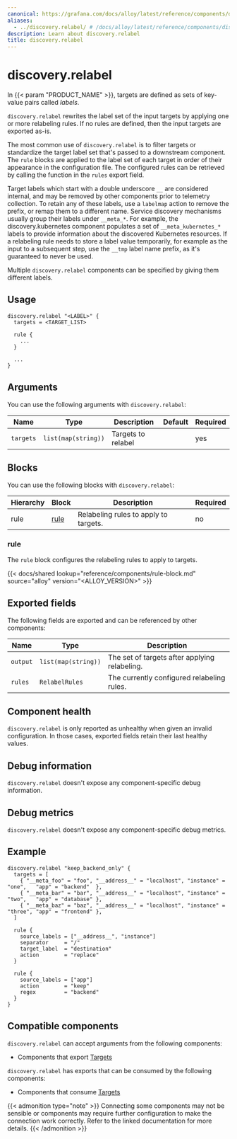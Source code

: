 ```yaml
---
canonical: https://grafana.com/docs/alloy/latest/reference/components/discovery/discovery.relabel/
aliases:
  - ../discovery.relabel/ # /docs/alloy/latest/reference/components/discovery.relabel/
description: Learn about discovery.relabel
title: discovery.relabel
---
```


# discovery.relabel

In {{< param "PRODUCT_NAME" >}}, targets are defined as sets of key-value pairs called _labels_.

`discovery.relabel` rewrites the label set of the input targets by applying one or more relabeling rules.
If no rules are defined, then the input targets are exported as-is.

The most common use of `discovery.relabel` is to filter targets or standardize the target label set that's passed to a downstream component.
The `rule` blocks are applied to the label set of each target in order of their appearance in the configuration file.
The configured rules can be retrieved by calling the function in the `rules` export field.

Target labels which start with a double underscore `__` are considered internal, and may be removed by other components prior to telemetry collection.
To retain any of these labels, use a `labelmap` action to remove the prefix, or remap them to a different name.
Service discovery mechanisms usually group their labels under `__meta_*`.
For example, the discovery.kubernetes component populates a set of `__meta_kubernetes_*` labels to provide information about the discovered Kubernetes resources.
If a relabeling rule needs to store a label value temporarily, for example as the input to a subsequent step, use the `__tmp` label name prefix, as it's guaranteed to never be used.

Multiple `discovery.relabel` components can be specified by giving them different labels.

## Usage

```alloy
discovery.relabel "<LABEL>" {
  targets = <TARGET_LIST>

  rule {
    ...
  }

  ...
}
```

## Arguments

You can use the following arguments with `discovery.relabel`:

Name      | Type                | Description        | Default | Required
----------|---------------------|--------------------|---------|---------
`targets` | `list(map(string))` | Targets to relabel |         | yes

## Blocks

You can use the following blocks with `discovery.relabel`:

Hierarchy | Block    | Description                           | Required
----------|----------|---------------------------------------|---------
rule      | [rule][] | Relabeling rules to apply to targets. | no

[rule]: #rule

### rule

The `rule` block configures the relabeling rules to apply to targets.

{{< docs/shared lookup="reference/components/rule-block.md" source="alloy" version="<ALLOY_VERSION>" >}}

## Exported fields

The following fields are exported and can be referenced by other components:

Name     | Type                | Description
---------|---------------------|----------------------------------------------
`output` | `list(map(string))` | The set of targets after applying relabeling.
`rules`  | `RelabelRules`      | The currently configured relabeling rules.

## Component health

`discovery.relabel` is only reported as unhealthy when given an invalid configuration.
In those cases, exported fields retain their last healthy values.

## Debug information

`discovery.relabel` doesn't expose any component-specific debug information.

## Debug metrics

`discovery.relabel` doesn't expose any component-specific debug metrics.

## Example

```alloy
discovery.relabel "keep_backend_only" {
  targets = [
    { "__meta_foo" = "foo", "__address__" = "localhost", "instance" = "one",   "app" = "backend"  },
    { "__meta_bar" = "bar", "__address__" = "localhost", "instance" = "two",   "app" = "database" },
    { "__meta_baz" = "baz", "__address__" = "localhost", "instance" = "three", "app" = "frontend" },
  ]

  rule {
    source_labels = ["__address__", "instance"]
    separator     = "/"
    target_label  = "destination"
    action        = "replace"
  }

  rule {
    source_labels = ["app"]
    action        = "keep"
    regex         = "backend"
  }
}
```

<!-- START GENERATED COMPATIBLE COMPONENTS -->

## Compatible components

`discovery.relabel` can accept arguments from the following components:

- Components that export [Targets](../../../compatibility/#targets-exporters)

`discovery.relabel` has exports that can be consumed by the following components:

- Components that consume [Targets](../../../compatibility/#targets-consumers)

{{< admonition type="note" >}}
Connecting some components may not be sensible or components may require further configuration to make the connection work correctly.
Refer to the linked documentation for more details.
{{< /admonition >}}

<!-- END GENERATED COMPATIBLE COMPONENTS -->
